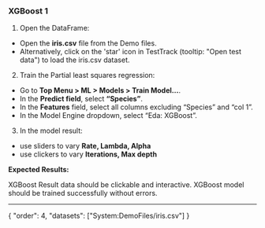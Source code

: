### XGBoost 1

1. Open the DataFrame:
* Open the **iris.csv** file from the Demo files.
* Alternatively, click on the 'star' icon in TestTrack (tooltip: "Open test data") to load the iris.csv dataset.
2. Train the Partial least squares regression:
* Go to **Top Menu > ML > Models > Train Model…**.
* In the **Predict field**, select **“Species”**.
* In the **Features** field, select all columns excluding “Species” and “col 1”.
* In the Model Engine dropdown, select “Eda: XGBoost”. 
3. In the model result:
- use sliders to vary **Rate, Lambda, Alpha**
- use clickers to vary **Iterations, Max depth**


**Expected Results:**

XGBoost Result data should be clickable and interactive. XGBoost model should be trained successfully without errors.



---
{
"order": 4,
"datasets": ["System:DemoFiles/iris.csv"]
}